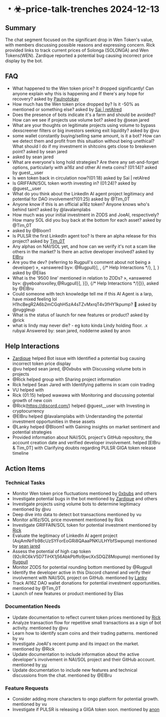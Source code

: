 # ・☣-price-talk-trenches 2024-12-13

## Summary
The chat segment focused on the significant drop in Wen Token's value, with members discussing possible reasons and expressing concern. Rick provided links to track current prices of Solonga (SOLONGA) and Wen Tokens(WEN). Zardique reported a potential bug causing incorrect price display by the bot.

## FAQ
- What happened to the Wen token price? It dropped significantly! Can anyone explain why this is happening and if there's any hope for recovery? asked by [Paulnotokay](https://discordapp.com/users/123456789)
- How much has the Wen token price dropped by? Is it -50% as mentioned or something else? asked by [Sai | retAIred](https://discordapp.com/users/123456789)
- Does the presence of bots indicate it's a farm and should be avoided? How can we see if projects use volume bot? asked by @sean jared
- What are your thoughts on legitimate projects using volume to bypass dexscreener filters or big investors seeking exit liquidity? asked by @vu
- some wallet constantly buying/selling same amount, is it a bot? How can we detect them and profit from this situation without being unethical? What should I do if my investment in shitcoins gets close to breakeven point? asked by sean jared
-  asked by sean jared
- What are everyone's long hold strategies? Are there any set-and-forget options, particularly with ai16z and other AI meta coins? (01:14)? asked by guest__user
- Is wen token back in circulation now?(01:18) asked by Sai | retAIred
- Is GRIFFAIN/SOL token worth investing in? (01:24)? asked by @guest__user
- What do you think about the LinkedIn AI agent project legitimacy and potential for DAO involvement?(01:25) asked by @Tim_0T
- Anyone know if this is an official ai16z token? Anyone knows who's behind taint? asked by @lavalamplabs
- How much was your initial investment in ZODS and JoeAI, respectively? How many SOL did you buy back at the bottom for each asset? asked by @Tim_0T
-  asked by @Bloom1
- Is PULSR the first LinkedIn agent too? Is there an alpha release for this project? asked by [Tim_0T](01:45)
- Any alphas on NAI/SOL yet, and how can we verify it's not a scam like others in the market? Is there an active developer involved? asked by [ElBru](01:46)
- Are you the dev? (referring to Rugpull's comment about not being a developer) », «answered by»: @Rugpull}],   ,    {/* Help Interactions */},     ],  } asked by @Elias
- What is the '9500 line' mentioned in relation to ZODs? », «answered by»: @yeboahsvolley,@Rugpull}],  }]}, {/* Help Interactions */}]}}, asked by @ElBru
- Could someone with tech knowledge tell me if this AI Agent is a larp, have mixed feeling lol H1hcBegR2A6b2mCGqhH5zA4sTZvMxrqT4v3fHY1kpump? 🤣 asked by @ruggleup
- What is the status of launch for new features or product? asked by @rick
- what is lindy may never die? - eg koto kinda Lindy holding floor. .x rubyai
Answered by: sean jared, nodderne asked by anon

## Help Interactions
- [Zardique](https://discordapp.com/users/123456789) helped Bot issue with Identified a potential bug causing incorrect token price display
- @vu helped sean jared, @0xbubs with Discussing volume bots in projects
- @Rick helped group with Sharing project information
- Rick helped Sean Jared with Identifying patterns in scam coin trading
- VU helped  with 
- Rick (01:15) helped wawawa with Monitoring and discussing potential growth of new coin
- @Rick(https://discord.com/) helped @guest__user with Investing in cryptocurrency
- @ElBru helped @lavalamplabs with Understanding the potential investment opportunities in these assets
- @Lanky helped @Bloom1 with Gaining insights on market sentiment and potential strategies
- Provided information about NAI/SOL project's GitHub repository, the account creation date and verified developer involvement. helped [ElBru & Tim_0T] with Clarifying doubts regarding PULSR GIGA token release timeline

## Action Items

### Technical Tasks
- Monitor Wen token price fluctuations mentioned by [0xbubs](https://discordapp.com/users/123456789) and others
- Investigate potential bugs in the bot mentioned by [Zardique](https://discordapp.com/users/123456789) and others
- Investigate projects using volume bots to determine legitimacy mentioned by @vu
- Deep dive into data to detect bot transactions mentioned by vu
- Monitor ai16z/SOL price movement mentioned by Rick
- Investigate GRIFFAIN/SOL token for potential investment mentioned by [Rick](https://discord.com/)
- Evaluate the legitimacy of LinkedIn AI agent project (AsjAmNrFb98cUzSYForEoGRi8QAaaPNKULHYbfSwpump) mentioned by [sean jared](https://discord.com/)
- Assess the potential of high cap token (92cRC6kV5D7TiHX1j56AbkPbffo9jwcXxSDQZ8Mopump) mentioned by [Rugpull](https://discord.com/)
- Monitor ZODS for potential rounding bottom mentioned by @Rugpull
- Identify the developer active in this Discord channel and verify their involvement with NAI/SOL project on GitHub. mentioned by [Lanky](01:45)
- Track AI16Z DAO wallet donations for potential investment opportunities. mentioned by @Tim_0T
- Launch of new features or product mentioned by Elias

### Documentation Needs
- Update documentation to reflect current token prices mentioned by [Rick](https://discordapp.com/users/123456789)
- Analyze transaction flow for repetitive small transactions as a sign of bot activity. mentioned by @vu
- Learn how to identify scam coins and their trading patterns. mentioned by vu
- Investigate JoeAI's recent pump and its impact on the market. mentioned by @Rick
- Update documentation to include information about the active developer's involvement in NAI/SOL project and their GitHub account. mentioned by [vu](01:48)
- Update documentation to include new features and technical discussions from the chat. mentioned by @ElBru

### Feature Requests
- Consider adding more characters to ongo platform for potential growth. mentioned by vu
- Investigate if PULSR is releasing a GIGA token soon. mentioned by [anon](01:44)